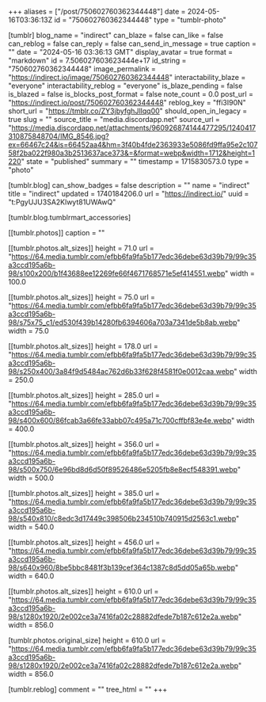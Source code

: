 +++
aliases = ["/post/750602760362344448"]
date = 2024-05-16T03:36:13Z
id = "750602760362344448"
type = "tumblr-photo"

[tumblr]
blog_name = "indirect"
can_blaze = false
can_like = false
can_reblog = false
can_reply = false
can_send_in_message = true
caption = ""
date = "2024-05-16 03:36:13 GMT"
display_avatar = true
format = "markdown"
id = 7.506027603623444e+17
id_string = "750602760362344448"
image_permalink = "https://indirect.io/image/750602760362344448"
interactability_blaze = "everyone"
interactability_reblog = "everyone"
is_blaze_pending = false
is_blazed = false
is_blocks_post_format = false
note_count = 0.0
post_url = "https://indirect.io/post/750602760362344448"
reblog_key = "ffi3I90N"
short_url = "https://tmblr.co/ZY3jbyfghJlIqq00"
should_open_in_legacy = true
slug = ""
source_title = "media.discordapp.net"
source_url = "https://media.discordapp.net/attachments/960926874144477295/1240417310875848704/IMG_8546.jpg?ex=66467c24&is=66452aa4&hm=3f40b4fde2363933e5086fd9ffa95e2c10758f2ba022f980a3b2513637ace373&=&format=webp&width=1712&height=1220"
state = "published"
summary = ""
timestamp = 1715830573.0
type = "photo"

[tumblr.blog]
can_show_badges = false
description = ""
name = "indirect"
title = "indirect"
updated = 1740184206.0
url = "https://indirect.io/"
uuid = "t:PgyUJU3SA2Klwyt81UWAwQ"

[tumblr.blog.tumblrmart_accessories]

[[tumblr.photos]]
caption = ""

[[tumblr.photos.alt_sizes]]
height = 71.0
url = "https://64.media.tumblr.com/efbb6fa9fa5b177edc36debe63d39b79/99c35a3ccd195a6b-98/s100x200/b1f43688ee12269fe66f4671768571e5ef414551.webp"
width = 100.0

[[tumblr.photos.alt_sizes]]
height = 75.0
url = "https://64.media.tumblr.com/efbb6fa9fa5b177edc36debe63d39b79/99c35a3ccd195a6b-98/s75x75_c1/ed530f439b14280fb6394606a703a7341de5b8ab.webp"
width = 75.0

[[tumblr.photos.alt_sizes]]
height = 178.0
url = "https://64.media.tumblr.com/efbb6fa9fa5b177edc36debe63d39b79/99c35a3ccd195a6b-98/s250x400/3a84f9d5484ac762d6b33f628f4581f0e0012caa.webp"
width = 250.0

[[tumblr.photos.alt_sizes]]
height = 285.0
url = "https://64.media.tumblr.com/efbb6fa9fa5b177edc36debe63d39b79/99c35a3ccd195a6b-98/s400x600/86fcab3a66fe33abb07c495a71c700cffbf83e4e.webp"
width = 400.0

[[tumblr.photos.alt_sizes]]
height = 356.0
url = "https://64.media.tumblr.com/efbb6fa9fa5b177edc36debe63d39b79/99c35a3ccd195a6b-98/s500x750/6e96bd8d6d50f89526486e5205fb8e8ecf548391.webp"
width = 500.0

[[tumblr.photos.alt_sizes]]
height = 385.0
url = "https://64.media.tumblr.com/efbb6fa9fa5b177edc36debe63d39b79/99c35a3ccd195a6b-98/s540x810/c8edc3d17449c398506b234510b740915d2563c1.webp"
width = 540.0

[[tumblr.photos.alt_sizes]]
height = 456.0
url = "https://64.media.tumblr.com/efbb6fa9fa5b177edc36debe63d39b79/99c35a3ccd195a6b-98/s640x960/8be5bbc8481f3b139cef364c1387c8d5dd05a65b.webp"
width = 640.0

[[tumblr.photos.alt_sizes]]
height = 610.0
url = "https://64.media.tumblr.com/efbb6fa9fa5b177edc36debe63d39b79/99c35a3ccd195a6b-98/s1280x1920/2e002ce3a7416fa02c28882dfede7b187c612e2a.webp"
width = 856.0

[tumblr.photos.original_size]
height = 610.0
url = "https://64.media.tumblr.com/efbb6fa9fa5b177edc36debe63d39b79/99c35a3ccd195a6b-98/s1280x1920/2e002ce3a7416fa02c28882dfede7b187c612e2a.webp"
width = 856.0

[tumblr.reblog]
comment = ""
tree_html = ""
+++

